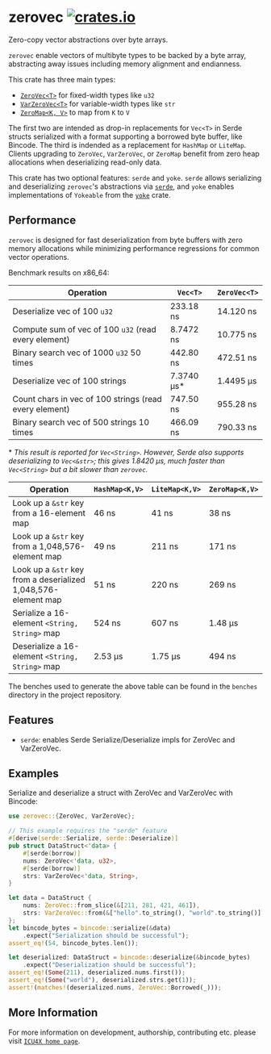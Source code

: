 # zerovec [![crates.io](http://meritbadge.herokuapp.com/zerovec)](https://crates.io/crates/zerovec)

Zero-copy vector abstractions over byte arrays.

`zerovec` enable vectors of multibyte types to be backed by a byte array, abstracting away
issues including memory alignment and endianness.

This crate has three main types:

- [`ZeroVec<T>`](ZeroVec) for fixed-width types like `u32`
- [`VarZeroVec<T>`](VarZeroVec) for variable-width types like `str`
- [`ZeroMap<K, V>`](ZeroMap) to map from `K` to `V`

The first two are intended as drop-in replacements for `Vec<T>` in Serde structs serialized
with a format supporting a borrowed byte buffer, like Bincode. The third is indended as a
replacement for `HashMap` or `LiteMap`. Clients upgrading to `ZeroVec`, `VarZeroVec`, or
`ZeroMap` benefit from zero heap allocations when deserializing read-only data.

This crate has two optional features: `serde` and `yoke`. `serde` allows serializing and deserializing
`zerovec`'s abstractions via [`serde`](https://docs.rs/serde), and `yoke` enables implementations of `Yokeable`
from the [`yoke`](https://docs.rs/yoke/) crate.

## Performance

`zerovec` is designed for fast deserialization from byte buffers with zero memory allocations
while minimizing performance regressions for common vector operations.

Benchmark results on x86_64:

| Operation | `Vec<T>` | `ZeroVec<T>` |
|---|---|---|
| Deserialize vec of 100 `u32` | 233.18 ns | 14.120 ns |
| Compute sum of vec of 100 `u32` (read every element) | 8.7472 ns | 10.775 ns |
| Binary search vec of 1000 `u32` 50 times | 442.80 ns | 472.51 ns |
| Deserialize vec of 100 strings | 7.3740 μs\* | 1.4495 μs |
| Count chars in vec of 100 strings (read every element) | 747.50 ns | 955.28 ns |
| Binary search vec of 500 strings 10 times | 466.09 ns | 790.33 ns |

\* *This result is reported for `Vec<String>`. However, Serde also supports deserializing to `Vec<&str>`; this gives 1.8420 μs, much faster than `Vec<String>` but a bit slower than `zerovec`.*

| Operation | `HashMap<K,V>`  | `LiteMap<K,V>` | `ZeroMap<K,V>` |
|---|---|---|---|
| Look up a `&str` key from a 16-element map | 46 ns | 41 ns | 38 ns |
| Look up a `&str` key from a 1,048,576-element map | 49 ns | 211 ns | 171 ns |
| Look up a `&str` key from a deserialized 1,048,576-element map | 51 ns | 220 ns | 269 ns |
| Serialize a 16-element `<String, String>` map | 524 ns | 607 ns | 1.48 μs |
| Deserialize a 16-element `<String, String>` map | 2.53 μs | 1.75 μs | 494 ns |

The benches used to generate the above table can be found in the `benches` directory in the project repository.

## Features

- `serde`: enables Serde Serialize/Deserialize impls for ZeroVec and VarZeroVec.

## Examples

Serialize and deserialize a struct with ZeroVec and VarZeroVec with Bincode:

```rust
use zerovec::{ZeroVec, VarZeroVec};

// This example requires the "serde" feature
#[derive(serde::Serialize, serde::Deserialize)]
pub struct DataStruct<'data> {
    #[serde(borrow)]
    nums: ZeroVec<'data, u32>,
    #[serde(borrow)]
    strs: VarZeroVec<'data, String>,
}

let data = DataStruct {
    nums: ZeroVec::from_slice(&[211, 281, 421, 461]),
    strs: VarZeroVec::from(&["hello".to_string(), "world".to_string()] as &[_]),
};
let bincode_bytes = bincode::serialize(&data)
    .expect("Serialization should be successful");
assert_eq!(54, bincode_bytes.len());

let deserialized: DataStruct = bincode::deserialize(&bincode_bytes)
    .expect("Deserialization should be successful");
assert_eq!(Some(211), deserialized.nums.first());
assert_eq!(Some("world"), deserialized.strs.get(1));
assert!(matches!(deserialized.nums, ZeroVec::Borrowed(_)));
```

## More Information

For more information on development, authorship, contributing etc. please visit [`ICU4X home page`](https://github.com/unicode-org/icu4x).
